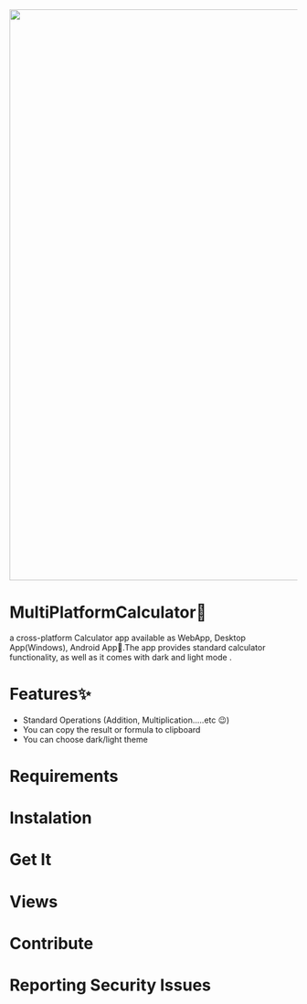 

<div align="center">
  <img src="screenshots/git1.png" width="1000">
</div>

# MultiPlatformCalculator🧮
a cross-platform Calculator app available as WebApp, Desktop App(Windows), Android App🎉.The app provides standard  calculator functionality, as well as it comes with dark and light mode .

# Features✨
* Standard Operations (Addition, Multiplication.....etc 😉)
* You can copy the result or formula to clipboard 
* You can choose dark/light theme

# Requirements

# Instalation

# Get It



# Views

# Contribute 






# Reporting Security Issues
